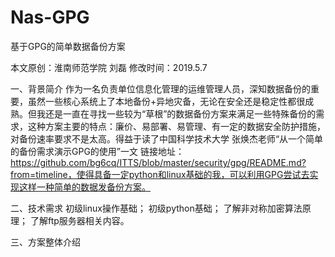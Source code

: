 # Nas-GPG
基于GPG的简单数据备份方案

本文原创：淮南师范学院 刘磊
修改时间：2019.5.7

一、背景简介
作为一名负责单位信息化管理的运维管理人员，深知数据备份的重要，虽然一些核心系统上了本地备份+异地灾备，无论在安全还是稳定性都很成熟。但我还是一直在寻找一些较为“草根”的数据备份方案来满足一些特殊备份的需求，这种方案主要的特点：廉价、易部署、易管理、有一定的数据安全防护措施，对备份速率要求不是太高。得益于读了中国科学技术大学 张焕杰老师“从一个简单的备份需求演示GPG的使用”一文 链接地址：https://github.com/bg6cq/ITTS/blob/master/security/gpg/README.md?from=timeline，使得具备一定python和linux基础的我，可以利用GPG尝试去实现这样一种简单的数据发备份方案。 

二、技术需求
初级linux操作基础；
初级python基础；
了解非对称加密算法原理；
了解ftp服务器相关内容。

三、方案整体介绍
